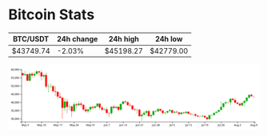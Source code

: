 # Bitcoin Stats

BTC/USDT|24h change|24h high|24h low|
|---|---|---|---|
|$43749.74|-2.03%|$45198.27|$42779.00|

<img src="./chart.svg">
